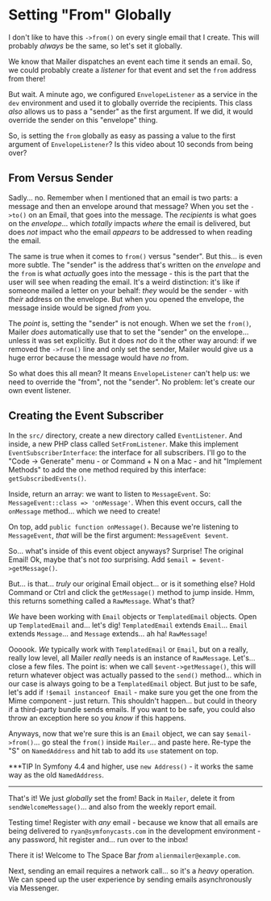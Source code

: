 # Setting "From" Globally

I don't like to have this `->from()` on every single email that I create.
This will probably *always* be the same, so let's set it globally.

We know that Mailer dispatches an event each time it sends an email. So, we
could probably create a *listener* for that event and set the `from` address
from there!

But wait. A minute ago, we configured `EnvelopeListener` as a service in the
`dev` environment and used it to globally override the recipients. This class
*also* allows us to pass a "sender" as the first argument. If we did, it would
override the sender on this "envelope" thing.

So, is setting the `from` globally as easy as passing a value to the first argument
of `EnvelopeListener`? Is this video about 10 seconds from being over?

## From Versus Sender

Sadly... no. Remember when I mentioned that an email is two parts: a message and
then an envelope around that message? When you set the `->to()` on an Email, that
goes into the message. The *recipients* is what goes on the *envelope*... which
*totally* impacts *where* the email is delivered, but does *not* impact who the
email *appears* to be addressed to when reading the email.

The same is true when it comes to `from()` versus "sender". But this... is even
more subtle. The "sender" is the address that's written on the *envelope* and
the `from` is what *actually* goes into the message - this is the part that
the user will see when reading the email. It's a weird distinction: it's like
if someone mailed a letter on your behalf: *they* would be the sender - with
*their* address on the envelope. But when you opened the envelope, the message
inside would be signed *from* you.

The *point* is, setting the "sender" is not enough. When we set the `from()`,
Mailer *does* automatically use that to set the "sender" on the envelope... unless
it was set explicitly. But it does *not* do it the other way around: if we removed
the `->from()` line and only set the sender, Mailer would give us a huge error
because the message would have *no* from.

So what does this all mean? It means `EnvelopeListener` can't help us: we need to
override the "from", not the "sender". No problem: let's create our own event
listener.

## Creating the Event Subscriber

In the `src/` directory, create a new directory called `EventListener`. And inside,
a new PHP class called `SetFromListener`. Make this implement
`EventSubscriberInterface`: the interface for all subscribers. I'll go to the
"Code -> Generate" menu - or Command + N on a Mac - and hit "Implement Methods"
to add the one method required by this interface: `getSubscribedEvents()`.

Inside, return an array: we want to listen to `MessageEvent`. So:
`MessageEvent::class => 'onMessage'`. When this event occurs, call the `onMessage`
method... which we need to create!

On top, add `public function onMessage()`. Because we're listening to
`MessageEvent`, *that* will be the first argument: `MessageEvent $event`.

So... what's inside of this event object anyways? Surprise! The original Email!
Ok, maybe that's not *too* surprising. Add `$email = $event->getMessage()`.

But... is that... *truly* our original Email object... or is it something else?
Hold Command or Ctrl and click the `getMessage()` method to jump inside. Hmm, this
returns something called a `RawMessage`. What's that?

*We* have been working with `Email` objects or `TemplatedEmail` objects. Open up
`TemplatedEmail` and... let's dig! `TemplatedEmail` extends `Email`... `Email`
extends `Message`... and `Message` extends... ah ha! `RawMessage`!

Oooook. *We* typically work with `TemplatedEmail` or `Email`, but on a really,
really low level, all Mailer *really* needs is an instance of `RawMessage`. Let's...
close a few files. The point is: when we call `$event->getMessage()`, this will
return whatever object was actually passed to the `send()` method... which in our
case is always going to be a `TemplatedEmail` object. But just to be safe, let's
add if `!$email instanceof Email` - make sure you get the one from the Mime
component - just return. This shouldn't happen... but could in theory if a
third-party bundle sends emails. If you want to be safe, you could also
throw an exception here so you *know* if this happens.

Anyways, now that we're sure this is an `Email` object, we can say `$email->from()`...
go steal the `from()` inside `Mailer`... and paste here. Re-type the "S" on
`NamedAddress` and hit tab to add its `use` statement on top.

***TIP
In Symfony 4.4 and higher, use `new Address()` - it works the same way
as the old `NamedAddress`.
***

That's it! We just *globally* set the from! Back in `Mailer`, delete it from
`sendWelcomeMessage()`... and also from the weekly report email.

Testing time! Register with *any* email - because we know that all emails are being
delivered to `ryan@symfonycasts.com` in the development environment - any password,
hit register and... run over to the inbox!

There it is! Welcome to The Space Bar *from* `alienmailer@example.com`.

Next, sending an email requires a network call... so it's a *heavy* operation.
We can speed up the user experience by sending emails asynchronously via Messenger.
